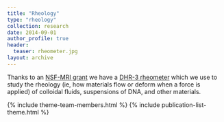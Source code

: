 ```yaml
---
title: "Rheology"
type: "rheology"
collection: research
date: 2014-09-01
author_profile: true
header:
  teaser: rheometer.jpg
layout: archive
---
```


Thanks to an [NSF-MRI grant](https://www.nsf.gov/awardsearch/showAward?AWD_ID=1919429) we have a [DHR-3 rheometer](https://www.tainstruments.com/dhr-3/) which we use to study the rheology (ie, how materials flow or deform when a force is applied) of colloidal fluids, suspensions of DNA, and other materials. 

{% include theme-team-members.html %}
{% include publication-list-theme.html %}